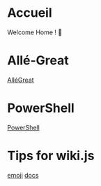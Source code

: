 <!-- TITLE: Home -->
<!-- SUBTITLE: Mon Wiki -->

# Accueil
Welcome Home !
:ghost:
# Allé-Great

[AlléGreat](/allegreat)

# PowerShell

[PowerShell](/powershell)

# Tips for wiki.js
[emoji](https://www.webpagefx.com/tools/emoji-cheat-sheet/)
[docs](https://docs.requarks.io/wiki)
